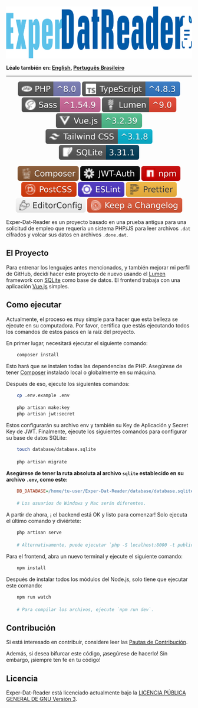 <!--  markdownlint-disable MD033 MD041 -->
<p align="center">
    <a href="#exper-dat-reader">
        <img
            src="assets/images/logo.png"
            alt="Exper-Dat-Reader logo"
            width="1282"
            height="140"
        />
    </a>
</p>
<!--  markdownlint-enable MD033 MD041 -->

**Léalo también en: [English], [Português Brasileiro]**

---

<!--  markdownlint-disable MD013 MD033 -->
<p align="center">
    <a href="https://www.php.net/" target="_blank"><img src="assets/badges/php.svg" alt="PHP" /></a>
    <a href="https://www.typescriptlang.org/" target="_blank"><img src="assets/badges/ts.svg" alt="TypeScript" /></a>
    <a href="https://sass-lang.com/" target="_blank"><img src="assets/badges/sass.svg" alt="Sass" /></a>
    <a href="https://lumen.laravel.com/docs/9.x" target="_blank"><img src="assets/badges/lumen.svg" alt="Lumen" /></a>
    <a href="https://vuejs.org/" target="_blank"><img src="assets/badges/vue.svg" alt="Vue.js" /></a>
    <a href="https://tailwindcss.com/" target="_blank"><img src="assets/badges/tailwindcss.svg" alt="Tailwind CSS" /></a>
    <a href="https://www.sqlite.org/index.html" target="_blank"><img src="assets/badges/sqlite.svg" alt="SQLite" /></a>
</p>
<p align="center">
    <a href="https://getcomposer.org/" target="_blank"><img src="assets/badges/composer.svg" alt="Composer" /></a>
    <a href="https://jwt.io/" target="_blank"><img src="assets/badges/jwt.svg" alt="Json Web Tokens" /></a>
    <a href="https://www.npmjs.com/" target="_blank"><img src="assets/badges/npm.svg" alt="npm" /></a>
    <a href="https://postcss.org/" target="_blank"><img src="assets/badges/postcss.svg" alt="PostCSS" /></a>
    <a href="https://eslint.org/" target="_blank"><img src="assets/badges/eslint.svg" alt="ESLint" /></a>
    <a href="https://prettier.io/" target="_blank"><img src="assets/badges/prettier.svg" alt="Prettier" /></a>
    <a href="https://editorconfig.org/" target="_blank"><img src="assets/badges/editorconfig.svg" alt="EditorConfig" /></a>
    <a href="https://keepachangelog.com/en/1.0.0/" target="_blank"><img src="assets/badges/changelog.svg" alt="Keep a Changelog" /></a>
</p>
<!--  markdownlint-enable MD013 MD033 -->

Exper-Dat-Reader es un proyecto basado en una prueba antigua para una solicitud
de empleo que requería un sistema PHP/JS para leer archivos `.dat` cifrados y
volcar sus datos en archivos `.done.dat`.

## El Proyecto

Para entrenar los lenguajes antes mencionados, y también mejorar mi perfil de GitHub,
decidí hacer este proyecto de nuevo usando el [Lumen] framework con [SQLite] como
base de datos. El frontend trabaja con una aplicación [Vue.js] simples.

## Como ejecutar

Actualmente, el proceso es muy simple para hacer que esta belleza se ejecute en
su computadora. Por favor, certifica que estás ejecutando todos los comandos de
estos pasos en la raíz del proyecto.

En primer lugar, necesitará ejecutar el siguiente comando:

```sh
    composer install
```

Esto hará que se instalen todas las dependencias de PHP. Asegúrese de tener [Composer]
instalado local o globalmente en su máquina.

Después de eso, ejecute los siguientes comandos:

```sh
    cp .env.example .env

    php artisan make:key
    php artisan jwt:secret
```

Estos configurarán su archivo env y también su Key de Aplicación y Secret Key de
JWT. Finalmente, ejecute los siguientes comandos para configurar su base de datos
SQLite:

```sh
    touch database/database.sqlite

    php artisan migrate
```

**Asegúrese de tener la ruta absoluta al archivo `sqlite` establecido en su archivo**
**`.env`, como este:**

```ini
    DB_DATABASE=/home/tu-user/Exper-Dat-Reader/database/database.sqlite

    # Los usuarios de Windows y Mac serán diferentes.
```

A partir de ahora, ¡ el backend está OK y listo para comenzar! Solo ejecuta
el último comando y diviértete:

```sh
    php artisan serve

    # Alternativamente, puede ejecutar `php -S localhost:8000 -t public`
```

Para el frontend, abra un nuevo terminal y ejecute el siguiente comando:

```sh
    npm install
```

Después de instalar todos los módulos del Node.js, solo tiene que ejecutar este comando:

```sh
    npm run watch

    # Para compilar los archivos, ejecute `npm run dev`.
```

## Contribución

Si está interesado en contribuir, considere leer las [Pautas de Contribución].

Además, si desea bifurcar este código, ¡asegúrese de hacerlo! Sin embargo,
¡siempre ten fe en tu código!

## Licencia

Exper-Dat-Reader está licenciado actualmente bajo la [LICENCIA PÚBLICA GENERAL DE
GNU Versión 3].

[English]: .README.md
[Português Brasileiro]: README.PT-BR.md
[Lumen]: https://lumen.laravel.com/docs/9.x
[SQLite]: https://www.sqlite.org/index.html
[Vue.js]: https://vuejs.org/
[Composer]: https://getcomposer.org/
[Pautas de Contribución]: CONTRIBUTING.ES.md
[LICENCIA PÚBLICA GENERAL DE GNU Versión 3]: .LICENSE
